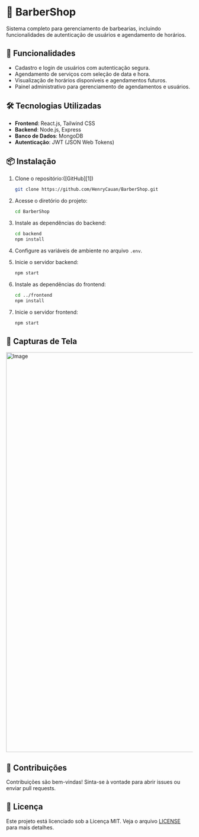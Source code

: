 

# 💈 BarberShop

Sistema completo para gerenciamento de barbearias, incluindo funcionalidades de autenticação de usuários e agendamento de horários.

## 🚀 Funcionalidades

* Cadastro e login de usuários com autenticação segura.
* Agendamento de serviços com seleção de data e hora.
* Visualização de horários disponíveis e agendamentos futuros.
* Painel administrativo para gerenciamento de agendamentos e usuários.

## 🛠️ Tecnologias Utilizadas

* **Frontend**: React.js, Tailwind CSS
* **Backend**: Node.js, Express
* **Banco de Dados**: MongoDB
* **Autenticação**: JWT (JSON Web Tokens)

## 📦 Instalação

1. Clone o repositório:([GitHub][1])

   ```bash
   git clone https://github.com/HenryCauan/BarberShop.git
   ```



2. Acesse o diretório do projeto:

   ```bash
   cd BarberShop
   ```



3. Instale as dependências do backend:

   ```bash
   cd backend
   npm install
   ```



4. Configure as variáveis de ambiente no arquivo `.env`.

5. Inicie o servidor backend:

   ```bash
   npm start
   ```



6. Instale as dependências do frontend:

   ```bash
   cd ../frontend
   npm install
   ```



7. Inicie o servidor frontend:

   ```bash
   npm start
   ```



## 📸 Capturas de Tela

<img width="1920" height="1080" alt="Image" src="https://github.com/user-attachments/assets/8fd1e753-9c7d-46da-925f-ea4a81c07120" />

## 🤝 Contribuições

Contribuições são bem-vindas! Sinta-se à vontade para abrir issues ou enviar pull requests.

## 📄 Licença

Este projeto está licenciado sob a Licença MIT. Veja o arquivo [LICENSE](LICENSE) para mais detalhes.

